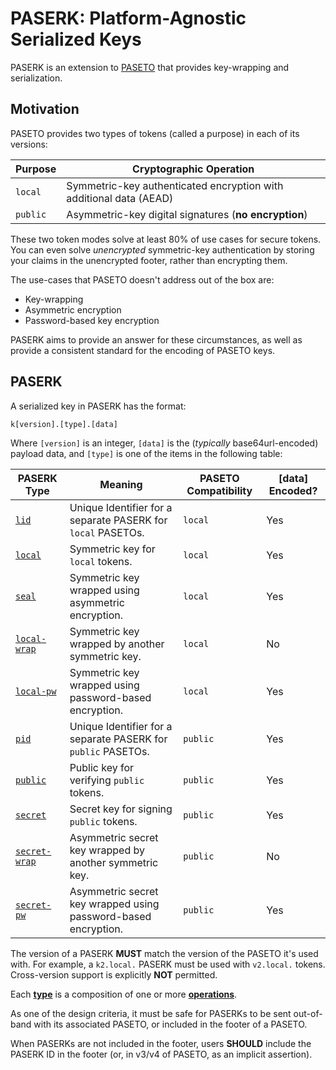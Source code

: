 # PASERK: Platform-Agnostic Serialized Keys

PASERK is an extension to [PASETO](https://paseto.io) that provides key-wrapping and
serialization.

## Motivation

PASETO provides two types of tokens (called a purpose) in each of its versions:

| Purpose  | Cryptographic Operation                                            |
|----------|--------------------------------------------------------------------|
| `local`  | Symmetric-key authenticated encryption with additional data (AEAD) |
| `public` | Asymmetric-key digital signatures (**no encryption**)              |

These two token modes solve at least 80% of use cases for secure tokens. You can
even solve *unencrypted* symmetric-key authentication by storing your claims in
the unencrypted footer, rather than encrypting them.

The use-cases that PASETO doesn't address out of the box are:

* Key-wrapping
* Asymmetric encryption
* Password-based key encryption

PASERK aims to provide an answer for these circumstances, as well as provide a
consistent standard for the encoding of PASETO keys.

## PASERK

A serialized key in PASERK has the format:

    k[version].[type].[data]

Where `[version]` is an integer, `[data]` is the (*typically* base64url-encoded)
payload data, and `[type]` is one of the items in the following table:

| PASERK Type                           | Meaning                                                        | PASETO Compatibility | \[data\] Encoded? |  
|---------------------------------------|----------------------------------------------------------------|----------------------|-------------------|
| [`lid`](types/lid.md)                 | Unique Identifier for a separate PASERK for `local` PASETOs.   | `local`              | Yes               |
| [`local`](types/local.md)             | Symmetric key for `local` tokens.                              | `local`              | Yes               |
| [`seal`](types/seal.md)               | Symmetric key wrapped using asymmetric encryption.             | `local`              | Yes               |
| [`local-wrap`](types/local-wrap.md)   | Symmetric key wrapped by another symmetric key.                | `local`              | No                |
| [`local-pw`](types/local-pw.md)       | Symmetric key wrapped using password-based encryption.         | `local`              | Yes               |
| [`pid`](types/pid.md)                 | Unique Identifier for a separate PASERK for `public` PASETOs.  | `public`             | Yes               |
| [`public`](types/public.md)           | Public key for verifying `public` tokens.                      | `public`             | Yes               |
| [`secret`](types/secret.md)           | Secret key for signing `public` tokens.                        | `public`             | Yes               |
| [`secret-wrap`](types/secret-wrap.md) | Asymmetric secret key wrapped by another symmetric key.        | `public`             | No                |
| [`secret-pw`](types/secret-pw.md)     | Asymmetric secret key wrapped using password-based encryption. | `public`             | Yes               |

The version of a PASERK **MUST** match the version of the PASETO it's used with.
For example, a `k2.local.` PASERK must be used with `v2.local.` tokens.
Cross-version support is explicitly **NOT** permitted.

Each [**type**](types) is a composition of one or more [**operations**](operations).

As one of the design criteria, it must be safe for PASERKs to be sent out-of-band 
with its associated PASETO, or included in the footer of a PASETO.

When PASERKs are not included in the footer,  users **SHOULD** include the PASERK 
ID in the footer (or, in v3/v4 of PASETO, as an implicit assertion).
